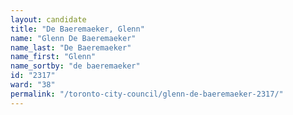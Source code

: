 ```yaml
---
layout: candidate
title: "De Baeremaeker, Glenn"
name: "Glenn De Baeremaeker"
name_last: "De Baeremaeker"
name_first: "Glenn"
name_sortby: "de baeremaeker"
id: "2317"
ward: "38"
permalink: "/toronto-city-council/glenn-de-baeremaeker-2317/"
---
```


